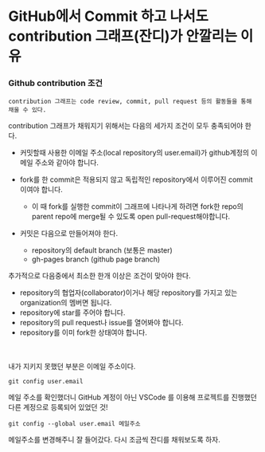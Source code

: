 
# GitHub에서 Commit 하고 나서도 contribution 그래프(잔디)가 안깔리는 이유


### Github contribution 조건

```
contribution 그래프는 code review, commit, pull request 등의 활동들을 통해 채울 수 있다.
```

contribution 그래프가 채워지기 위해서는 다음의 세가지 조건이 모두 충족되어야 한다.

- 커밋할때 사용한 이메일 주소(local repository의 user.email)가 github계정의 이메일 주소와 같아야 합니다.
- fork를 한 commit은 적용되지 않고 독립적인 repository에서 이루어진 commit이여야 합니다.
    +  이 때 fork를 실행한 commit이 그래프에 나타나게 하려면 fork한 repo의 parent repo에 merge될 수 있도록 open pull-request해야합니다.

- 커밋은 다음으로 만들어져야 한다.
    + repository의 default branch (보통은 master)
    + gh-pages branch (github page branch)

추가적으로 다음중에서 최소한 한개 이상은 조건이 맞아야 한다.

- repository의 협업자(collaborator)이거나 해당 repository를 가지고 있는 organization의 멤버면 됩니다.
- repository에 star를 주어야 합니다.
- repository의 pull request나 issue를 열어봐야 합니다.
- repository를 이미 fork한 상태여야 합니다.

<br>
<br>
내가 지키지 못했던 부분은 이메일 주소이다.

<code>git config user.email</code>

메일 주소를 확인했더니 GitHub 계정이 아닌 VSCode 를 이용해 프로젝트를 진행했던 다른 계정으로 등록되어 있었던 것!


<code>git config --global user.email 메일주소</code>

메일주소를 변경해주니 잘 들어갔다.
다시 조금씩 잔디를 채워보도록 하자.

<!-- 2021.09.01-->
